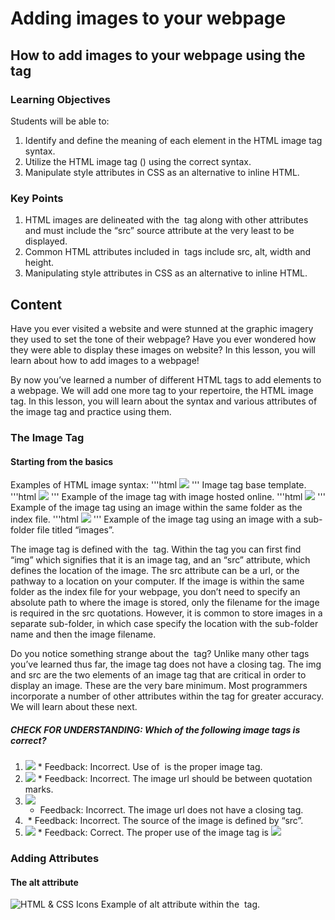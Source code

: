 # Adding images to your webpage

## How to add images to your webpage using the <img> tag

### Learning Objectives
Students will be able to:
1. Identify and define the meaning of each element in the HTML image tag syntax.
2. Utilize the HTML image tag (<img>) using the correct syntax.
3. Manipulate style attributes in CSS as an alternative to inline HTML.

### Key Points
1.	HTML images are delineated with the <img> tag along with other attributes and must include the “src” source attribute at the very least to be displayed.
2.	Common HTML attributes included in <img> tags include src, alt, width and height.
3.	Manipulating style attributes in CSS as an alternative to inline HTML.

## Content
Have you ever visited a website and were stunned at the graphic imagery they used to set the tone of their webpage? Have you ever wondered how they were able to display these images on website? In this lesson, you will learn about how to add images to a webpage! 

By now you’ve learned a number of different HTML tags to add elements to a webpage.  We will add one more tag to your repertoire, the HTML image tag. In this lesson, you will learn about the syntax and various attributes of the image tag and practice using them.

### The Image Tag
#### Starting from the basics

Examples of HTML image syntax:
'''html
<img src="url" >
'''
Image tag base template.
'''html
<img src="http://bit.ly/2vxg0PD" >
'''
Example of the image tag with image hosted online.
'''html
<img src="example.gif" >
'''
Example of the image tag using an image within the same folder as the index file.
'''html
<img src="/images/example.gif" >
'''
Example of the image tag using an image with a sub-folder file titled “images”.

The image tag is defined with the <img> tag. Within the tag you can first find “img” which signifies that it is an image tag, and an “src” attribute, which defines the location of the image. The src attribute can be a url, or the pathway to a location on your computer. If the image is within the same folder as the index file for your webpage, you don’t need to specify an absolute path to where the image is stored, only the filename for the image is required in the src quotations. However, it is common to store images in a separate sub-folder, in which case specify the location with the sub-folder name and then the image filename.

Do you notice something strange about the <img> tag? Unlike many other tags you’ve learned thus far, the image tag does not have a closing tag. The img and src are the two elements of an image tag that are critical in order to display an image. These are the very bare minimum. Most programmers incorporate a number of other attributes within the tag for greater accuracy. We will learn about these next.

##### *CHECK FOR UNDERSTANDING:* Which of the following image tags is correct?
1.	<image src=”http://static-assets.generalassemb.ly/logos/generalassembly-open-graph.png” />
	*	Feedback: Incorrect. Use of <img> is the proper image tag.
2.	<img src=http://static-assets.generalassemb.ly/logos/generalassembly-open-graph.png >
	*	Feedback: Incorrect. The image url should be between quotation marks.
3.	<img src=”http://static-assets.generalassemb.ly/logos/generalassembly-open-graph.png” ></img>
	*	Feedback: Incorrect. The image url does not have a closing tag.
4.	<img scr=”http://static-assets.generalassemb.ly/logos/generalassembly-open-graph.png” >
	*	Feedback: Incorrect. The source of the image is defined by “src”.
5.	<img src=”http://static-assets.generalassemb.ly/logos/generalassembly-open-graph.png” >
	*	Feedback: Correct. The proper use of the image tag is <img src=”url” >

### Adding Attributes
#### The alt attribute
<img src="http://bit.ly/2vxg0PD" alt="HTML & CSS Icons" >
Example of alt attribute within the <img> tag.

